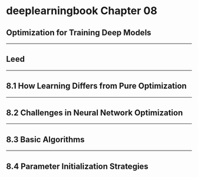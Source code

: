 # deeplearningbook Chapter 08
## Optimization for Training Deep Models

---
## Leed

---
## 8.1 How Learning Differs from Pure Optimization

---
## 8.2 Challenges in Neural Network Optimization

---
## 8.3 Basic Algorithms

---
## 8.4 Parameter Initialization Strategies
